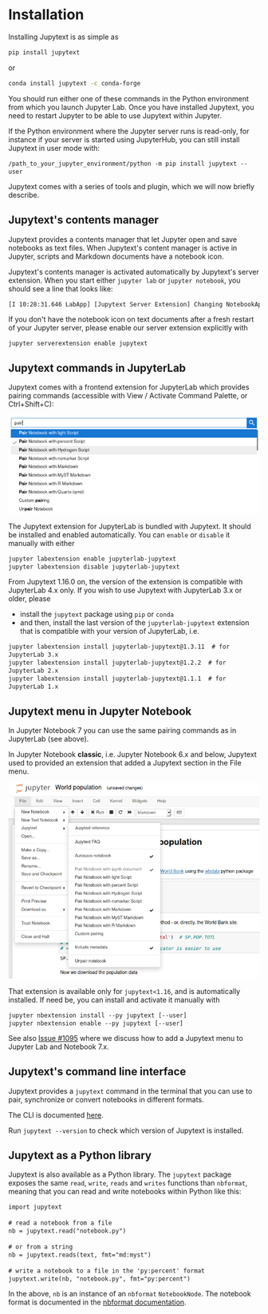 # Installation

Installing Jupytext is as simple as
```bash
pip install jupytext
```
or
```bash
conda install jupytext -c conda-forge
```

You should run either one of these commands in the Python environment from which you launch Jupyter Lab. Once you have installed Jupytext, you need to restart Jupyter to be able to use Jupytext within Jupyter.

If the Python environment where the Jupyter server runs is read-only, for instance if your server is started using JupyterHub, you can still install Jupytext in user mode with:
```
/path_to_your_jupyter_environment/python -m pip install jupytext --user
```

Jupytext comes with a series of tools and plugin, which we will now briefly describe.

## Jupytext's contents manager

Jupytext provides a contents manager that let Jupyter open and save notebooks as text files. When Jupytext's content manager is active in Jupyter, scripts and Markdown documents have a notebook icon.

Jupytext's contents manager is activated automatically by Jupytext's server extension. When you start either `jupyter lab` or `jupyter notebook`, you should see a line that looks like:
```bash
[I 10:28:31.646 LabApp] [Jupytext Server Extension] Changing NotebookApp.contents_manager_class from LargeFileManager to jupytext.TextFileContentsManager
```

If you don't have the notebook icon on text documents after a fresh restart of your Jupyter server, please enable our server extension explicitly with
```
jupyter serverextension enable jupytext
```

## Jupytext commands in JupyterLab

Jupytext comes with a frontend extension for JupyterLab which provides pairing commands (accessible with View / Activate Command Palette, or Ctrl+Shift+C):

![](images/pair_commands.png)

The Jupytext extension for JupyterLab is bundled with Jupytext. It should be installed and enabled automatically. You can `enable` or `disable` it manually with either
```
jupyter labextension enable jupyterlab-jupytext
jupyter labextension disable jupyterlab-jupytext
```

From Jupytext 1.16.0 on, the version of the extension is compatible with JupyterLab 4.x only. If you wish to use Jupytext with JupyterLab 3.x or older, please
- install the `jupytext` package using `pip` or `conda`
- and then, install the last version of the `jupyterlab-jupytext` extension that is compatible with your version of JupyterLab, i.e.
```
jupyter labextension install jupyterlab-jupytext@1.3.11  # for JupyterLab 3.x
jupyter labextension install jupyterlab-jupytext@1.2.2  # for JupyterLab 2.x
jupyter labextension install jupyterlab-jupytext@1.1.1  # for JupyterLab 1.x
```

## Jupytext menu in Jupyter Notebook

In Jupyter Notebook 7 you can use the same pairing commands as in JupyterLab (see above).

In Jupyter Notebook **classic**, i.e. Jupyter Notebook 6.x and below, Jupytext used to provided an extension that added a Jupytext section in the File menu.

![](images/jupytext_menu.png)

That extension is available only for `jupytext<1.16`, and is automatically installed. If need be, you can install and activate it manually with
```
jupyter nbextension install --py jupytext [--user]
jupyter nbextension enable --py jupytext [--user]
```

See also [Issue #1095](https://github.com/mwouts/jupytext/issues/1095) where we discuss how to
add a Jupytext menu to Jupyter Lab and Notebook 7.x.

## Jupytext's command line interface

Jupytext provides a `jupytext` command in the terminal that you can use to pair, synchronize or convert notebooks in different formats.

The CLI is documented [here](using-cli.md).

Run `jupytext --version` to check which version of Jupytext is installed.

## Jupytext as a Python library

Jupytext is also available as a Python library. The `jupytext` package exposes the same `read`, `write`, `reads` and `writes` functions than `nbformat`, meaning that you can read and write notebooks within Python like this:

```
import jupytext

# read a notebook from a file
nb = jupytext.read("notebook.py")

# or from a string
nb = jupytext.reads(text, fmt="md:myst")

# write a notebook to a file in the 'py:percent' format
jupytext.write(nb, "notebook.py", fmt="py:percent")
```

In the above, `nb` is an instance of an `nbformat` `NotebookNode`. The notebook format is documented in the [nbformat documentation](https://nbformat.readthedocs.io).
